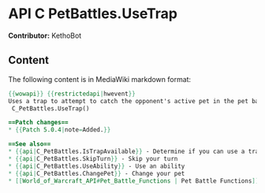 # API C PetBattles.UseTrap

**Contributor:** KethoBot

## Content

The following content is in MediaWiki markdown format:

```mediawiki
{{wowapi}} {{restrictedapi|hwevent}}
Uses a trap to attempt to catch the opponent's active pet in the pet battle.
 C_PetBattles.UseTrap()

==Patch changes==
* {{Patch 5.0.4|note=Added.}}

==See also==
* {{api|C_PetBattles.IsTrapAvailable}} - Determine if you can use a trap
* {{api|C_PetBattles.SkipTurn}} - Skip your turn
* {{api|C_PetBattles.UseAbility}} - Use an ability
* {{api|C_PetBattles.ChangePet}} - Change your pet
* [[World_of_Warcraft_API#Pet_Battle_Functions | Pet Battle Functions]]
```